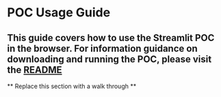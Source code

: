 # POC Usage Guide

This guide covers how to use the Streamlit POC in the browser. 
For information guidance on downloading and running the POC, please visit the [README](README.md)
---

** Replace this section with a walk through **